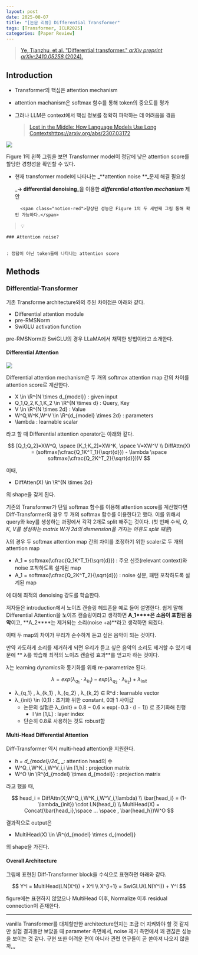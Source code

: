 ```yaml
---
layout: post
date: 2025-08-07
title: "[논문 리뷰] Differential Transformer"
tags: [Transformer, ICLR2025]
categories: [Paper Review]
---
```


> [Ye, Tianzhu, et al. "Differential transformer." ](https://arxiv.org/abs/2410.05258)[_arXiv preprint arXiv:2410.05258_](https://arxiv.org/abs/2410.05258)[ (2024).](https://arxiv.org/abs/2410.05258)



## Introduction

- Transformer의 핵심은 attention mechanism
- attention machanism은 softmax 함수를 통해 token의 중요도를 평가
- 그러나 LLM은 context에서 핵심 정보를 정확히 파악하는 데 어려움을 겪음

	> [Lost in the Middle: How Language Models Use Long Contextshttps://arxiv.org/abs/2307.03172](https://arxiv.org/abs/2307.03172)


![](https://prod-files-secure.s3.us-west-2.amazonaws.com/542b861c-36a8-4051-84e5-8804b6728dba/9083ea56-691a-4752-ae26-47f403431ac8/image.png?X-Amz-Algorithm=AWS4-HMAC-SHA256&X-Amz-Content-Sha256=UNSIGNED-PAYLOAD&X-Amz-Credential=ASIAZI2LB4667OJ3DYBG%2F20250814%2Fus-west-2%2Fs3%2Faws4_request&X-Amz-Date=20250814T160055Z&X-Amz-Expires=3600&X-Amz-Security-Token=IQoJb3JpZ2luX2VjEAAaCXVzLXdlc3QtMiJGMEQCIGYRWUi4dT%2BVLXbp0mHQrVODWDpnxfhrdBQ3sVW%2FxOe7AiASYij%2BJXYD4fh7B6c%2F2OXgtBr5cmbJQ9OdNAO8nvcFiyr%2FAwhJEAAaDDYzNzQyMzE4MzgwNSIMWtOBC8cm2yeASawNKtwDHBc2I7KRNz%2BeAt3QsC8LLxx1iePTu8I8Vdckl%2FiQWhl8%2FDy%2Bw3MKP8DS9aFGdgUsrnuBZDFEFoLiZHgl3t4zDFZ5bYyk28zEd4piyBPnaLTiUvMq4g1DWICzD60fsF9F6c%2FWQo9QPpmsKPhehmMCYkahqjRYxRaMLxXgJFQvBuTeWzhrYDg1nz56fCA37BcAj%2F%2FrGnPHPAci4nVcfjYkQVKeqxWUq97QDSz4E05yIYincd7LfKIhEcPOVT6EK65Cz0WMWr%2FO7fb4nwBYGqjk2LQ7UVS6TACu%2FCHQefUqVfDHOEgYKMbp%2B%2Fa4BZoRZcVb1wUaMjKueen0bZ0EcTRQMIvIocwkgjSEmC0J6woTXrZGmvsWJSPFY%2B4WS0%2BmwDe78w3KiM403mIi8TshQKPUR98wkEinif6Pkizf5adCfsTNI3CttlT5FVmaugU6BVYSMp1f078J4Fivpf2peqBO%2FBs14erox7qls2U8PAB%2BbViZbMDODV9zI8o8lEyouL5z133mwBE5gKyPNrGhGuTZSiMtGQF3IGxjEYdwnWlt9dXdPgl%2Fhf2sEU9Q%2BB1vzfPlWgZ4fgbYtNfaOmMA1LYspDiRj4tjgPHBi0PMty1IjNhhqudQphaZmdZ%2FXfMw4YT4xAY6pgHV86AWn03bjm4TJf0UNGvVq95Bw0Ubl0RrQqAEyFoy%2FINDgpFbrhmy5GENvgzIDFBLThzhqnQCal0QeiVPwcICKG84KdrgO1YbkDncdtvhIvJuC0Uf2ofFif1ZTe1S35Ivrs7ldugOzT45HTi963DoY%2Ba44VJRs6IZmivdeHG4VAFHEZfuDI%2BQSgPso5Lh3YlHDR18I%2FyNnXaFCWweToO1MsoTFB%2Bu&X-Amz-Signature=071e230f2af949fea658429e79164efa70d7b9dfde66bb9ded486e9443bc8019&X-Amz-SignedHeaders=host&x-amz-checksum-mode=ENABLED&x-id=GetObject)


Figure 1의 왼쪽 그림을 보면 Transformer model이 정답에 낮은 attention score를 할당한 경향성을 확인할 수 있다.

- 현재 transformer model에 나타나는 _**attention noise **_문제 해결 필요성

	_**→ differential denoising**_을 이용한 _**differential attention mechanism**_ 제안


		<span class="notion-red">향상된 성능은 Figure 1의 두 세번째 그림 통해 확인 가능하다.</span>


> 💡 


	### Attention noise?


	: 정답이 아닌 token들에 나타나는 attention score



## Methods



### Differential-Transformer


기존 Transforme architecture와의 주된 차이점은 아래와 같다.

- Differential attention module
- pre-RMSNorm
- SwiGLU activation function

pre-RMSNorm과 SwiGLU의 경우 LLaMA에서 채택한 방법이라고 소개한다.



#### Differential Attention


![](https://prod-files-secure.s3.us-west-2.amazonaws.com/542b861c-36a8-4051-84e5-8804b6728dba/116d70b2-1963-4810-9167-f4c7d8a06e8f/image.png?X-Amz-Algorithm=AWS4-HMAC-SHA256&X-Amz-Content-Sha256=UNSIGNED-PAYLOAD&X-Amz-Credential=ASIAZI2LB4667OJ3DYBG%2F20250814%2Fus-west-2%2Fs3%2Faws4_request&X-Amz-Date=20250814T160055Z&X-Amz-Expires=3600&X-Amz-Security-Token=IQoJb3JpZ2luX2VjEAAaCXVzLXdlc3QtMiJGMEQCIGYRWUi4dT%2BVLXbp0mHQrVODWDpnxfhrdBQ3sVW%2FxOe7AiASYij%2BJXYD4fh7B6c%2F2OXgtBr5cmbJQ9OdNAO8nvcFiyr%2FAwhJEAAaDDYzNzQyMzE4MzgwNSIMWtOBC8cm2yeASawNKtwDHBc2I7KRNz%2BeAt3QsC8LLxx1iePTu8I8Vdckl%2FiQWhl8%2FDy%2Bw3MKP8DS9aFGdgUsrnuBZDFEFoLiZHgl3t4zDFZ5bYyk28zEd4piyBPnaLTiUvMq4g1DWICzD60fsF9F6c%2FWQo9QPpmsKPhehmMCYkahqjRYxRaMLxXgJFQvBuTeWzhrYDg1nz56fCA37BcAj%2F%2FrGnPHPAci4nVcfjYkQVKeqxWUq97QDSz4E05yIYincd7LfKIhEcPOVT6EK65Cz0WMWr%2FO7fb4nwBYGqjk2LQ7UVS6TACu%2FCHQefUqVfDHOEgYKMbp%2B%2Fa4BZoRZcVb1wUaMjKueen0bZ0EcTRQMIvIocwkgjSEmC0J6woTXrZGmvsWJSPFY%2B4WS0%2BmwDe78w3KiM403mIi8TshQKPUR98wkEinif6Pkizf5adCfsTNI3CttlT5FVmaugU6BVYSMp1f078J4Fivpf2peqBO%2FBs14erox7qls2U8PAB%2BbViZbMDODV9zI8o8lEyouL5z133mwBE5gKyPNrGhGuTZSiMtGQF3IGxjEYdwnWlt9dXdPgl%2Fhf2sEU9Q%2BB1vzfPlWgZ4fgbYtNfaOmMA1LYspDiRj4tjgPHBi0PMty1IjNhhqudQphaZmdZ%2FXfMw4YT4xAY6pgHV86AWn03bjm4TJf0UNGvVq95Bw0Ubl0RrQqAEyFoy%2FINDgpFbrhmy5GENvgzIDFBLThzhqnQCal0QeiVPwcICKG84KdrgO1YbkDncdtvhIvJuC0Uf2ofFif1ZTe1S35Ivrs7ldugOzT45HTi963DoY%2Ba44VJRs6IZmivdeHG4VAFHEZfuDI%2BQSgPso5Lh3YlHDR18I%2FyNnXaFCWweToO1MsoTFB%2Bu&X-Amz-Signature=69438d81988ac4fde1ebc18353a0bbd8e2677e60c37d7f19e148d2d4b90ffada&X-Amz-SignedHeaders=host&x-amz-checksum-mode=ENABLED&x-id=GetObject)


Differential attention mechanism은 두 개의 softmax attention map 간의 차이를 attention score로 계산한다.

- X \in \R^{N \times d\_{model}} : given input
- Q\_1,Q\_2,K\_1,K\_2 \in \R^{N \times d} : Query, Key
- V \in \R^{N \times 2d} : Value
- W^Q,W^K,W^V \in \R^{d\_{model} \times 2d} : parameters
- \lambda : learnable scalar

라고 할 때 Differential attention operator는 아래와 같다.


$$
[Q_1;Q_2]=XW^Q, \space [K_1;K_2]=XW^K, \space V=XW^V \\
DiffAttn(X) = (softmax(\cfrac{Q_1K^T_1}{\sqrt{d}}) - \lambda \space softmax(\cfrac{Q_2K^T_2}{\sqrt{d}}))V
$$


이때,

- DiffAtten(X) \in \R^{N \times 2d}

의 shape을 갖게 된다.


기존의 Transformer가 단일 softmax 함수를 이용해 attention score를 계산했다면 Diff-Transformer의 경우 두 개의 softmax 함수를 이용한다고 했다. 이를 위해서 query와 key를 생성하는 과정에서 각각 2개로 split 해주는 것이다. <span class="notion-red">(첫 번째 수식, </span><span class="notion-red">_Q, K, V를 생성하는 matrix W가 2d의 dismension을 가지는 이유도 split 때문_</span><span class="notion-red">)</span>


 λ의 경우 두 softmax attention map 간의 차이를 조정하기 위한 scaler로 두 개의 attention map

- A\_1 = softmax(\cfrac{Q\_1K^T\_1}{\sqrt{d}}) : 주요 신호(relevant context)와 noise 포착하도록 설계된 map
- A\_1 = softmax(\cfrac{Q\_2K^T\_2}{\sqrt{d}}) : noise 성분, 패턴 포착하도록 설계된 map 

에 대해 최적의 denoising 강도를 학습한다.


저자들은 introduction에서 노이즈 캔슬링 헤드폰을 예로 들어 설명한다. 쉽게 말해 Differential Attention을 노이즈 캔슬링이라고 생각하면 **A\_1****은 소음이 포함된 음악**이고, **A\_2****는 제거되는 소리(noise +a)**라고 생각하면 되겠다. 


이때 두 map의 차이가 우리가 순수하게 듣고 싶은 음악이 되는 것이다. 


만약 과도하게 소리를 제거하게 되면 우리가 듣고 싶은 음악의 소리도 제거할 수 있기 때문에 ** λ를 학습해 최적의 노이즈 캔슬링 효과**를 얻고자 하는 것이다.


λ는 learning dynamics와 동기화를 위해 re-parametrize 된다.


$$
\lambda = exp(\lambda_{q_1} \cdot \lambda_{k_1}) - exp(\lambda_{q_2} \cdot \lambda_{k_2}) + \lambda_{init}
$$

- λ\_{q\_1} , λ\_{k\_1} , λ\_{q\_2} , λ\_{k\_2} ∈ R^d : learnable vector
- λ\_{init} \in (0,1) : 초기화 위한 constant, 0과 1 사이값
	- 논문의 실험은 λ\_{init} = 0.8 − 0.6 × exp(−0.3 · (l − 1)) 로 초기화해 진행
		- l \in [1,L] : layer index
	- 단순히 0.8로 사용하는 것도 robust함


#### **Multi-Head Differential Attention**


Diff-Transformer 역시 multi-head attention을 지원한다.

- _h = d\_{model}/2d__ _: attention head의 수
- W^Q\_i,W^K\_i,W^V\_i,i \in [1,h] : projection matrix
- W^O \in \R^{d\_{model} \times d\_{model}} : projection matrix

라고 했을 때,


$$
head_i = DiffAttn(X;W^Q_i,W^K_i,W^V_i,\lambda) \\
\bar{head_i} = (1-\lambda_{init}) \cdot LN(head_i) \\
MultiHead(X) = Concat(\bar{head_i},\space ... \space , \bar{head_h})W^O
$$


결과적으로 output은

- MultiHead(X) \in \R^{d\_{model} \times d\_{model}}

의 shape을 가진다.



#### Overall Architecture


그림에 표현된 Diff-Transformer block을 수식으로 표현하면 아래와 같다.


$$
Y^l = MultiHead(LN(X^l)) + X^l \\
X^{l+1} = SwiGLU(LN(Y^l)) + Y^l
$$


figure에는 표현하지 않았으나 MultiHead 이후, Normalize 이후 residual connection이 존재한다.


---


vanilla Transformer를 대체할만한 architecture인지는 조금 더 지켜봐야 할 것 같지만 실험 결과들만 보았을 때 parameter 측면에서, noise 제거 측면에서 꽤 괜찮은 성능을 보이는 것 같다. 구현 또한 어려운 편이 아니라 관련 연구들이 곧 쏟아져 나오지 않을까,,,

